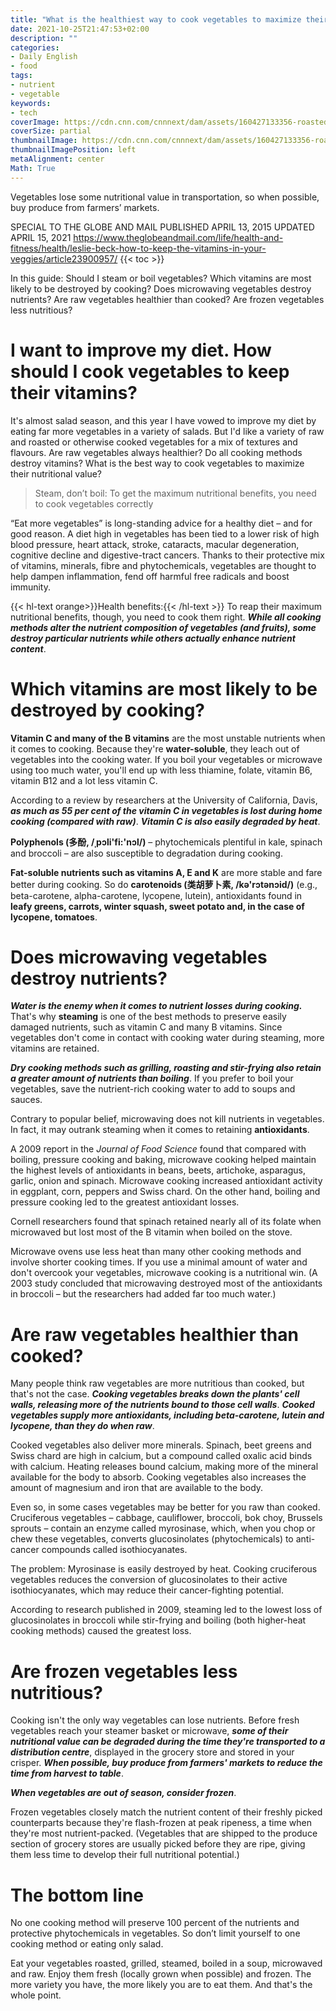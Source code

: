 ```yaml
---
title: "What is the healthiest way to cook vegetables to maximize their nutritional value?"
date: 2021-10-25T21:47:53+02:00
description: ""
categories:
- Daily English
- food
tags:
- nutrient
- vegetable
keywords:
- tech
coverImage: https://cdn.cnn.com/cnnnext/dam/assets/160427133356-roasted-vegetables.jpg
coverSize: partial
thumbnailImage: https://cdn.cnn.com/cnnnext/dam/assets/160427133356-roasted-vegetables.jpg
thumbnailImagePosition: left
metaAlignment: center
Math: True
---
```

Vegetables lose some nutritional value in transportation, so when possible, buy produce from farmers’ markets.
<!--more-->
SPECIAL TO THE GLOBE AND MAIL
PUBLISHED APRIL 13, 2015
UPDATED APRIL 15, 2021
https://www.theglobeandmail.com/life/health-and-fitness/health/leslie-beck-how-to-keep-the-vitamins-in-your-veggies/article23900957/
{{< toc >}}

In this guide: Should I steam or boil vegetables? Which vitamins are most likely to be destroyed by cooking? Does microwaving vegetables destroy nutrients? Are raw vegetables healthier than cooked? Are frozen vegetables less nutritious?

# I want to improve my diet. How should I cook vegetables to keep their vitamins?

It's almost salad season, and this year I have vowed to improve my diet by eating far more vegetables in a variety of salads. But I'd like a variety of raw and roasted or otherwise cooked vegetables for a mix of textures and flavours. Are raw vegetables always healthier? Do all cooking methods destroy vitamins? What is the best way to cook vegetables to maximize their nutritional value?

> Steam, don’t boil: To get the maximum nutritional benefits, you need to cook vegetables correctly

“Eat more vegetables” is long-standing advice for a healthy diet – and for good reason. A diet high in vegetables has been tied to a lower risk of high blood pressure, heart attack, stroke, cataracts, macular degeneration, cognitive decline and digestive-tract cancers. Thanks to their protective mix of vitamins, minerals, fibre and phytochemicals, vegetables are thought to help dampen inflammation, fend off harmful free radicals and boost immunity.

{{< hl-text orange>}}Health benefits:{{< /hl-text >}} To reap their maximum nutritional benefits, though, you need to cook them right. ***While all cooking methods alter the nutrient composition of vegetables (and fruits), some destroy particular nutrients while others actually enhance nutrient content***.

# Which vitamins are most likely to be destroyed by cooking?

**Vitamin C and many of the B vitamins** are the most unstable nutrients when it comes to cooking. Because they're **water-soluble**, they leach out of vegetables into the cooking water. If you boil your vegetables or microwave using too much water, you'll end up with less thiamine, folate, vitamin B6, vitamin B12 and a lot less vitamin C.

According to a review by researchers at the University of California, Davis, ***as much as 55 per cent of the vitamin C in vegetables is lost during home cooking (compared with raw)***. ***Vitamin C is also easily degraded by heat***.

**Polyphenols (多酚, /ˌpɔli'fi:'nɔl/)** – phytochemicals plentiful in kale, spinach and broccoli – are also susceptible to degradation during cooking.

**Fat-soluble nutrients such as vitamins A, E and K** are more stable and fare better during cooking. So do **carotenoids (类胡萝卜素, /kə'rɔtənɔid/)** (e.g., beta-carotene, alpha-carotene, lycopene, lutein), antioxidants found in **leafy greens, carrots, winter squash, sweet potato and, in the case of lycopene, tomatoes**.

# Does microwaving vegetables destroy nutrients?

***Water is the enemy when it comes to nutrient losses during cooking.*** That's why **steaming** is one of the best methods to preserve easily damaged nutrients, such as vitamin C and many B vitamins. Since vegetables don't come in contact with cooking water during steaming, more vitamins are retained.

***Dry cooking methods such as grilling, roasting and stir-frying also retain a greater amount of nutrients than boiling***. If you prefer to boil your vegetables, save the nutrient-rich cooking water to add to soups and sauces.

Contrary to popular belief, microwaving does not kill nutrients in vegetables. In fact, it may outrank steaming when it comes to retaining **antioxidants**.

A 2009 report in the *Journal of Food Science* found that compared with boiling, pressure cooking and baking, microwave cooking helped maintain the highest levels of antioxidants in beans, beets, artichoke, asparagus, garlic, onion and spinach. Microwave cooking increased antioxidant activity in eggplant, corn, peppers and Swiss chard. On the other hand, boiling and pressure cooking led to the greatest antioxidant losses.

Cornell researchers found that spinach retained nearly all of its folate when microwaved but lost most of the B vitamin when boiled on the stove.

Microwave ovens use less heat than many other cooking methods and involve shorter cooking times. If you use a minimal amount of water and don't overcook your vegetables, microwave cooking is a nutritional win. (A 2003 study concluded that microwaving destroyed most of the antioxidants in broccoli – but the researchers had added far too much water.)

# Are raw vegetables healthier than cooked?

Many people think raw vegetables are more nutritious than cooked, but that's not the case. ***Cooking vegetables breaks down the plants' cell walls, releasing more of the nutrients bound to those cell walls***. ***Cooked vegetables supply more antioxidants, including beta-carotene, lutein and lycopene, than they do when raw***.

Cooked vegetables also deliver more minerals. Spinach, beet greens and Swiss chard are high in calcium, but a compound called oxalic acid binds with calcium. Heating releases bound calcium, making more of the mineral available for the body to absorb. Cooking vegetables also increases the amount of magnesium and iron that are available to the body.

Even so, in some cases vegetables may be better for you raw than cooked. Cruciferous vegetables – cabbage, cauliflower, broccoli, bok choy, Brussels sprouts – contain an enzyme called myrosinase, which, when you chop or chew these vegetables, converts glucosinolates (phytochemicals) to anti-cancer compounds called isothiocyanates.

The problem: Myrosinase is easily destroyed by heat. Cooking cruciferous vegetables reduces the conversion of glucosinolates to their active isothiocyanates, which may reduce their cancer-fighting potential.

According to research published in 2009, steaming led to the lowest loss of glucosinolates in broccoli while stir-frying and boiling (both higher-heat cooking methods) caused the greatest loss.

# Are frozen vegetables less nutritious?

Cooking isn't the only way vegetables can lose nutrients. Before fresh vegetables reach your steamer basket or microwave, ***some of their nutritional value can be degraded during the time they're transported to a distribution centre***, displayed in the grocery store and stored in your crisper. ***When possible, buy produce from farmers' markets to reduce the time from harvest to table***.

***When vegetables are out of season, consider frozen***.

Frozen vegetables closely match the nutrient content of their freshly picked counterparts because they're flash-frozen at peak ripeness, a time when they're most nutrient-packed. (Vegetables that are shipped to the produce section of grocery stores are usually picked before they are ripe, giving them less time to develop their full nutritional potential.)

# The bottom line

No one cooking method will preserve 100 percent of the nutrients and protective phytochemicals in vegetables. So don’t limit yourself to one cooking method or eating only salad.

Eat your vegetables roasted, grilled, steamed, boiled in a soup, microwaved and raw. Enjoy them fresh (locally grown when possible) and frozen. The more variety you have, the more likely you are to eat them. And that's the whole point.
